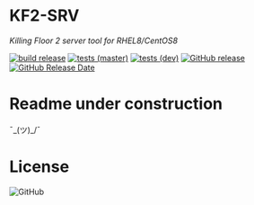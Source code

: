 # KF2-SRV
*Killing Floor 2 server tool for RHEL8/CentOS8*

[![build release](https://github.com/GenZmeY/kf2-srv/workflows/build%20release/badge.svg)](https://github.com/GenZmeY/kf2-srv/actions?query=workflow%3A%22build+release%22)
[![tests (master)](https://github.com/GenZmeY/kf2-srv/workflows/tests%20(master)/badge.svg?branch=master)](https://github.com/GenZmeY/kf2-srv/actions?query=workflow%3A%22tests+%28master%29%22)
[![tests (dev)](https://github.com/GenZmeY/kf2-srv/workflows/tests%20(dev)/badge.svg?branch=dev)](https://github.com/GenZmeY/kf2-srv/actions?query=workflow%3A%22tests+%28dev%29%22)
[![GitHub release](https://img.shields.io/github/v/release/genzmey/kf2-srv)](https://github.com/genzmey/kf2-srv/releases/latest)
[![GitHub Release Date](https://img.shields.io/github/release-date/genzmey/kf2-srv)](https://github.com/genzmey/kf2-srv/releases/latest)

# Readme under construction
¯\_(ツ)_/¯

# License
![GitHub](https://img.shields.io/github/license/genzmey/kf2-srv)
